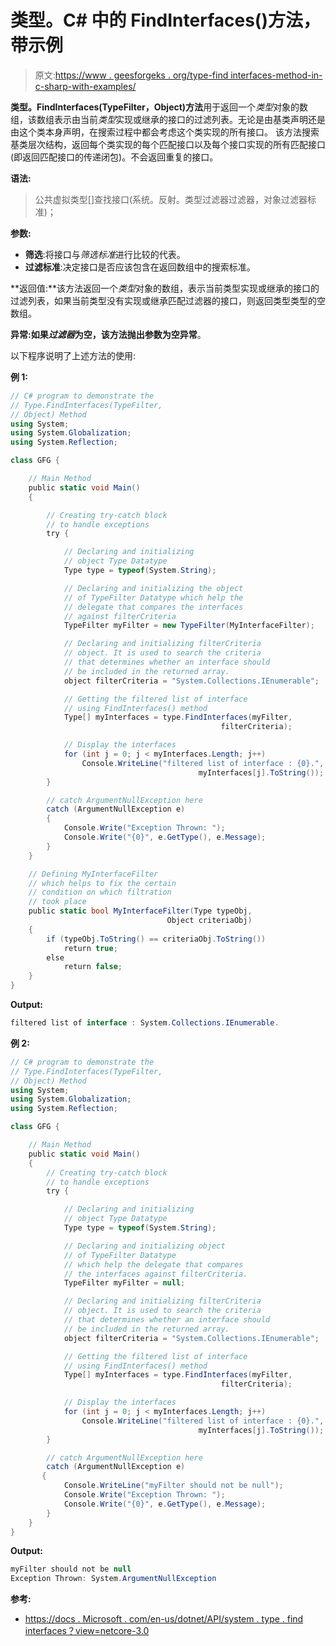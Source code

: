# 类型。C# 中的 FindInterfaces()方法，带示例

> 原文:[https://www . geesforgeks . org/type-find interfaces-method-in-c-sharp-with-examples/](https://www.geeksforgeeks.org/type-findinterfaces-method-in-c-sharp-with-examples/)

**类型。FindInterfaces(TypeFilter，Object)方法**用于返回一个*类型*对象的数组，该数组表示由当前*类型*实现或继承的接口的过滤列表。无论是由基类声明还是由这个类本身声明，在搜索过程中都会考虑这个类实现的所有接口。
该方法搜索基类层次结构，返回每个类实现的每个匹配接口以及每个接口实现的所有匹配接口(即返回匹配接口的传递闭包)。不会返回重复的接口。

**语法:**

> 公共虚拟类型[]查找接口(系统。反射。类型过滤器过滤器，对象过滤器标准)；

**参数:**

*   **筛选**:将接口与*筛选标准*进行比较的代表。
*   **过滤标准**:决定接口是否应该包含在返回数组中的搜索标准。

**返回值:**该方法返回一个*类型*对象的数组，表示当前类型实现或继承的接口的过滤列表，如果当前类型没有实现或继承匹配过滤器的接口，则返回类型类型的空数组。

**异常:**如果*过滤器*为空，该方法抛出**参数为空异常**。

以下程序说明了上述方法的使用:

**例 1:**

```cs
// C# program to demonstrate the
// Type.FindInterfaces(TypeFilter,
// Object) Method
using System;
using System.Globalization;
using System.Reflection;

class GFG {

    // Main Method
    public static void Main()
    {

        // Creating try-catch block 
        // to handle exceptions
        try {

            // Declaring and initializing 
            // object Type Datatype
            Type type = typeof(System.String);

            // Declaring and initializing the object 
            // of TypeFilter Datatype which help the
            // delegate that compares the interfaces 
            // against filterCriteria
            TypeFilter myFilter = new TypeFilter(MyInterfaceFilter);

            // Declaring and initializing filterCriteria 
            // object. It is used to search the criteria 
            // that determines whether an interface should
            // be included in the returned array.
            object filterCriteria = "System.Collections.IEnumerable";

            // Getting the filtered list of interface
            // using FindInterfaces() method
            Type[] myInterfaces = type.FindInterfaces(myFilter,
                                               filterCriteria);

            // Display the interfaces
            for (int j = 0; j < myInterfaces.Length; j++)
                Console.WriteLine("filtered list of interface : {0}.",
                                          myInterfaces[j].ToString());
        }

        // catch ArgumentNullException here
        catch (ArgumentNullException e) 
        {
            Console.Write("Exception Thrown: ");
            Console.Write("{0}", e.GetType(), e.Message);
        }
    }

    // Defining MyInterfaceFilter
    // which helps to fix the certain 
    // condition on which filtration
    // took place
    public static bool MyInterfaceFilter(Type typeObj,
                                   Object criteriaObj)
    {
        if (typeObj.ToString() == criteriaObj.ToString())
            return true;
        else
            return false;
    }
}
```

**Output:**

```cs
filtered list of interface : System.Collections.IEnumerable.

```

**例 2:**

```cs
// C# program to demonstrate the
// Type.FindInterfaces(TypeFilter,
// Object) Method
using System;
using System.Globalization;
using System.Reflection;

class GFG {

    // Main Method
    public static void Main()
    {
        // Creating try-catch block 
        // to handle exceptions
        try {

            // Declaring and initializing 
            // object Type Datatype
            Type type = typeof(System.String);

            // Declaring and initializing object 
            // of TypeFilter Datatype
            // which help the delegate that compares
            // the interfaces against filterCriteria.
            TypeFilter myFilter = null;

            // Declaring and initializing filterCriteria 
            // object. It is used to search the criteria 
            // that determines whether an interface should
            // be included in the returned array.
            object filterCriteria = "System.Collections.IEnumerable";

            // Getting the filtered list of interface
            // using FindInterfaces() method
            Type[] myInterfaces = type.FindInterfaces(myFilter,
                                               filterCriteria);

            // Display the interfaces
            for (int j = 0; j < myInterfaces.Length; j++)
                Console.WriteLine("filtered list of interface : {0}.",
                                          myInterfaces[j].ToString());
        }

        // catch ArgumentNullException here
        catch (ArgumentNullException e) 
       {
            Console.WriteLine("myFilter should not be null");
            Console.Write("Exception Thrown: ");
            Console.Write("{0}", e.GetType(), e.Message);
        }
    }
}
```

**Output:**

```cs
myFilter should not be null
Exception Thrown: System.ArgumentNullException

```

**参考:**

*   [https://docs . Microsoft . com/en-us/dotnet/API/system . type . find interfaces？view=netcore-3.0](https://docs.microsoft.com/en-us/dotnet/api/system.type.findinterfaces?view=netcore-3.0)
